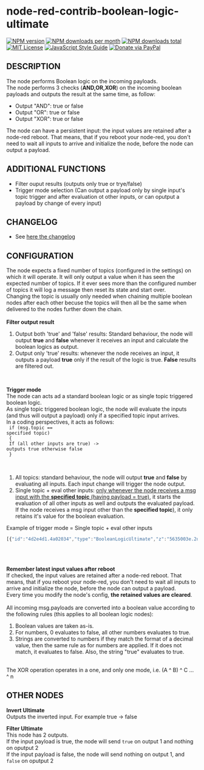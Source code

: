 # node-red-contrib-boolean-logic-ultimate

[![NPM version][npm-version-image]][npm-url]
[![NPM downloads per month][npm-downloads-month-image]][npm-url]
[![NPM downloads total][npm-downloads-total-image]][npm-url]
[![MIT License][license-image]][license-url]
[![JavaScript Style Guide](https://img.shields.io/badge/code_style-standard-brightgreen.svg)](https://standardjs.com)
[![Donate via PayPal](https://img.shields.io/badge/Donate-PayPal-blue.svg?style=flat-square)](https://www.paypal.me/techtoday) 

## DESCRIPTION
The node performs Boolean logic on the incoming payloads.<br/>
The node performs 3 checks (<b>AND,OR,XOR</b>) on the incoming boolean payloads and outputs the result at the same time, as follow:<br/>
- Output "AND": true or false<br/>
- Output "OR": true or false<br/>
- Output "XOR": true or false<br/>

The node can have a persistent input: the input values are retained after a node-red reboot. That means, that if you reboot your node-red, you don't need to wait all inputs to arrive and initialize the node, before the node can output a payload.

## ADDITIONAL FUNCTIONS
* Filter ouput results (outputs only true or trye/false)
* Trigger mode selection (Can output a payload only by single input's topic trigger and after evaluation ot other inputs, or can oputput a payload by change of every input)

## CHANGELOG
* See <a href="https://github.com/Supergiovane/node-red-contrib-boolean-logic-ultimate/blob/master/CHANGELOG.md">here the changelog</a>

## CONFIGURATION
<p>
The node expects a fixed number of topics (configured in the settings) on which it will operate. It will only output a value 
when it has seen the expected number of topics. If it ever sees more than the configured number of topics it will log a message then reset its state and start over.<br/>
Changing the topic is usually only needed when chaining multiple boolean nodes after each other becuse the topics will then all be the same when delivered to the nodes further down the chain.<br/>
<br/>
<b>Filter output result</b><br />
<ol>	
    <li>Output both 'true' and 'false' results: Standard behaviour, the node will output <b>true</b> and <b>false</b> whenever it receives an input and calculate the boolean logics as output.</li>
    <li>Output only 'true' results: whenever the node receives an input, it outputs a payload <b>true</b> only if the result of the logic is true. <b>False</b> results are filtered out.</li>
</ol>
<br/>

<b>Trigger mode</b><br />
	The node can acts ad a standard boolean logic or as single topic triggered boolean logic.<br/>
	As single topic triggered boolean logic, the node will evaluate the inputs (and thus will output a payload) only if a specified topic input arrives.<br/>
	In a coding perspectives, it acts as follows:<br/>
	<code>
		if (msg.topic == specified topic)<br/>
		{<br/>
			If (all other inputs are true) -> outputs true otherwise false<br/>
		}<br/>
	</code>
	<ol>	
		<li>All topics: standard behaviour, the node will output <b>true</b> and <b>false</b> by evaluating all inputs. Each input change will trigger the node output.</li>
		<li>Single topic + eval other inputs: <u>only whenever the node receives a msg input with the <b>specified topic</b> (having payload = true)</u>, it starts the evaluation of all other inputs as well and outputs the evaluated payload. If the node receives a msg input other than the <b>specified topic</b>), it only retains it's value for the boolean evaluation.</li>
	</ol>

Example of trigger mode = Single topic + eval other inputs
```js
[{"id":"4d2e4d1.4a02034","type":"BooleanLogicUltimate","z":"5635003e.2d70f","name":"","filtertrue":"both","persist":true,"triggertopic":"MotionSensor","outputtriggeredby":"onlyonetopic","inputCount":"3","topic":"result","x":460,"y":580,"wires":[["a9e93fa0.99508"],[],[]]},{"id":"b3a4633e.ff06c","type":"inject","z":"5635003e.2d70f","name":"","topic":"MotionSensor","payload":"true","payloadType":"bool","repeat":"","crontab":"","once":false,"onceDelay":0.1,"x":110,"y":560,"wires":[["4d2e4d1.4a02034"]]},{"id":"150ff8fd.8110e7","type":"inject","z":"5635003e.2d70f","name":"","topic":"Dusk","payload":"true","payloadType":"bool","repeat":"","crontab":"","once":false,"onceDelay":0.1,"x":240,"y":760,"wires":[["4d2e4d1.4a02034"]]},{"id":"6ecd73e1.9ac75c","type":"inject","z":"5635003e.2d70f","name":"","topic":"Rain","payload":"true","payloadType":"bool","repeat":"","crontab":"","once":false,"onceDelay":0.1,"x":240,"y":660,"wires":[["4d2e4d1.4a02034"]]},{"id":"350fb477.b0d484","type":"inject","z":"5635003e.2d70f","name":"","topic":"Dusk","payload":"false","payloadType":"bool","repeat":"","crontab":"","once":false,"onceDelay":0.1,"x":240,"y":800,"wires":[["4d2e4d1.4a02034"]]},{"id":"1118f46a.b967ac","type":"inject","z":"5635003e.2d70f","name":"","topic":"MotionSensor","payload":"false","payloadType":"bool","repeat":"","crontab":"","once":false,"onceDelay":0.1,"x":110,"y":600,"wires":[["4d2e4d1.4a02034"]]},{"id":"4e793dec.646b4c","type":"inject","z":"5635003e.2d70f","name":"","topic":"Rain","payload":"false","payloadType":"bool","repeat":"","crontab":"","once":false,"onceDelay":0.1,"x":240,"y":700,"wires":[["4d2e4d1.4a02034"]]},{"id":"a9e93fa0.99508","type":"debug","z":"5635003e.2d70f","name":"","active":true,"tosidebar":true,"console":false,"tostatus":false,"complete":"true","x":650,"y":580,"wires":[]},{"id":"8d44deef.e81d","type":"comment","z":"5635003e.2d70f","name":"Switch on the light only when it's raining and it's dusk. The trigger is someone entering in the Motion Sensor's area.","info":"Triggers only if someone enters \nin the motion sensor's area","x":410,"y":520,"wires":[]}]
```

<br/><br/>

<b>Remember latest input values after reboot</b><br />
If checked, the input values are retained after a node-red reboot. That means, that if you reboot your node-red, you don't need to wait all inputs to arrive and initialize the node, before the node can output a payload.<br/>
Every time you modify the node's config, <b>the retained values are cleared</b>.<br/>
<br/>
All incoming msg.payloads are converted into a boolean value according to the following rules (this applies to all boolean logic nodes):
<ol>	
    <li>Boolean values are taken as-is.</li>
    <li>For numbers, 0 evaluates to false, all other numbers evaluates to true.</li>
    <li>Strings are converted to numbers if they match the format of a decimal value, then the same rule as for numbers are applied. If it does not match, it evaluates to false. Also, the string "true" evaluates to true.</li>
</ol>
<br>
The XOR operation operates in a one, and only one mode, i.e. (A ^ B) ^ C ... ^ n
</p>
<p>

## OTHER NODES

<b>Invert Ultimate</b><br />
Outputs the inverted input. For example true -> false
</p>
<p>

<b>Filter Ultimate</b><br />
This node has 2 outputs.<br />
If the input payload is true, the node will send <code>true</code> on output 1 and nothing on oputput 2<br />
If the input payload is false, the node will send nothing on output 1, and <code>false</code> on oputput 2<br />
</p>

[license-image]: https://img.shields.io/badge/license-MIT-blue.svg
[license-url]: https://github.com/Supergiovane/node-red-contrib-boolean-logic-ultimate/master/LICENSE
[npm-url]: https://npmjs.org/package/node-red-contrib-boolean-logic-ultimate
[npm-version-image]: https://img.shields.io/npm/v/node-red-contrib-boolean-logic-ultimate.svg
[npm-downloads-month-image]: https://img.shields.io/npm/dm/node-red-contrib-boolean-logic-ultimate.svg
[npm-downloads-total-image]: https://img.shields.io/npm/dt/node-red-contrib-boolean-logic-ultimate.svg
